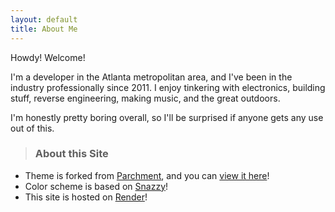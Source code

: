 ```yaml
---
layout: default
title: About Me
---
```


<!-- <img class="profile-picture" src="{{site.baseurl}}/{{site.profile-picture}}"> -->

Howdy! Welcome!

I'm a developer in the Atlanta metropolitan area, and I've been in the industry professionally since 2011. I enjoy tinkering with electronics, building stuff, reverse engineering, making music, and the great outdoors. 

I'm honestly pretty boring overall, so I'll be surprised if anyone gets any use out of this.

> ### About this Site
- Theme is forked from [Parchment](https://github.com/rahul-bothra/parchment), and you can [view it here](https://github.com/beckler/blog)!
- Color scheme is based on [Snazzy](https://github.com/sindresorhus/terminal-snazzy)!
- This site is hosted on [Render](https://render.com/)!